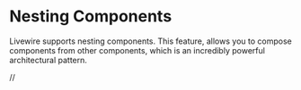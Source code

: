 # Nesting Components

Livewire supports nesting components. This feature, allows you to compose components from other components, which is an incredibly powerful architectural pattern.

<div title="Warning"><div title="Warning__content">

//
</div></div>
